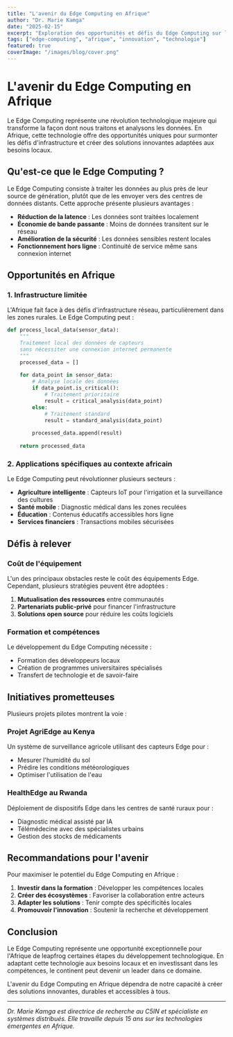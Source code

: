 ```yaml
---
title: "L'avenir du Edge Computing en Afrique"
author: "Dr. Marie Kamga"
date: "2025-02-15"
excerpt: "Exploration des opportunités et défis du Edge Computing sur le continent africain, avec un focus sur les innovations locales et les besoins spécifiques."
tags: ["edge-computing", "afrique", "innovation", "technologie"]
featured: true
coverImage: "/images/blog/cover.png"
---
```


# L'avenir du Edge Computing en Afrique

Le Edge Computing représente une révolution technologique majeure qui transforme la façon dont nous traitons et analysons les données. En Afrique, cette technologie offre des opportunités uniques pour surmonter les défis d'infrastructure et créer des solutions innovantes adaptées aux besoins locaux.

## Qu'est-ce que le Edge Computing ?

Le Edge Computing consiste à traiter les données au plus près de leur source de génération, plutôt que de les envoyer vers des centres de données distants. Cette approche présente plusieurs avantages :

- **Réduction de la latence** : Les données sont traitées localement
- **Économie de bande passante** : Moins de données transitent sur le réseau
- **Amélioration de la sécurité** : Les données sensibles restent locales
- **Fonctionnement hors ligne** : Continuité de service même sans connexion internet

## Opportunités en Afrique

### 1. Infrastructure limitée

L'Afrique fait face à des défis d'infrastructure réseau, particulièrement dans les zones rurales. Le Edge Computing peut :

```python
def process_local_data(sensor_data):
    """
    Traitement local des données de capteurs
    sans nécessiter une connexion internet permanente
    """
    processed_data = []
    
    for data_point in sensor_data:
        # Analyse locale des données
        if data_point.is_critical():
            # Traitement prioritaire
            result = critical_analysis(data_point)
        else:
            # Traitement standard
            result = standard_analysis(data_point)
        
        processed_data.append(result)
    
    return processed_data
```

### 2. Applications spécifiques au contexte africain

Le Edge Computing peut révolutionner plusieurs secteurs :

- **Agriculture intelligente** : Capteurs IoT pour l'irrigation et la surveillance des cultures
- **Santé mobile** : Diagnostic médical dans les zones reculées
- **Éducation** : Contenus éducatifs accessibles hors ligne
- **Services financiers** : Transactions mobiles sécurisées

## Défis à relever

### Coût de l'équipement

L'un des principaux obstacles reste le coût des équipements Edge. Cependant, plusieurs stratégies peuvent être adoptées :

1. **Mutualisation des ressources** entre communautés
2. **Partenariats public-privé** pour financer l'infrastructure
3. **Solutions open source** pour réduire les coûts logiciels

### Formation et compétences

Le développement du Edge Computing nécessite :

- Formation des développeurs locaux
- Création de programmes universitaires spécialisés
- Transfert de technologie et de savoir-faire

## Initiatives prometteuses

Plusieurs projets pilotes montrent la voie :

### Projet AgriEdge au Kenya

Un système de surveillance agricole utilisant des capteurs Edge pour :
- Mesurer l'humidité du sol
- Prédire les conditions météorologiques
- Optimiser l'utilisation de l'eau

### HealthEdge au Rwanda

Déploiement de dispositifs Edge dans les centres de santé ruraux pour :
- Diagnostic médical assisté par IA
- Télémédecine avec des spécialistes urbains
- Gestion des stocks de médicaments

## Recommandations pour l'avenir

Pour maximiser le potentiel du Edge Computing en Afrique :

1. **Investir dans la formation** : Développer les compétences locales
2. **Créer des écosystèmes** : Favoriser la collaboration entre acteurs
3. **Adapter les solutions** : Tenir compte des spécificités locales
4. **Promouvoir l'innovation** : Soutenir la recherche et développement

## Conclusion

Le Edge Computing représente une opportunité exceptionnelle pour l'Afrique de leapfrog certaines étapes du développement technologique. En adaptant cette technologie aux besoins locaux et en investissant dans les compétences, le continent peut devenir un leader dans ce domaine.

L'avenir du Edge Computing en Afrique dépendra de notre capacité à créer des solutions innovantes, durables et accessibles à tous.

---

*Dr. Marie Kamga est directrice de recherche au C5IN et spécialiste en systèmes distribués. Elle travaille depuis 15 ans sur les technologies émergentes en Afrique.*